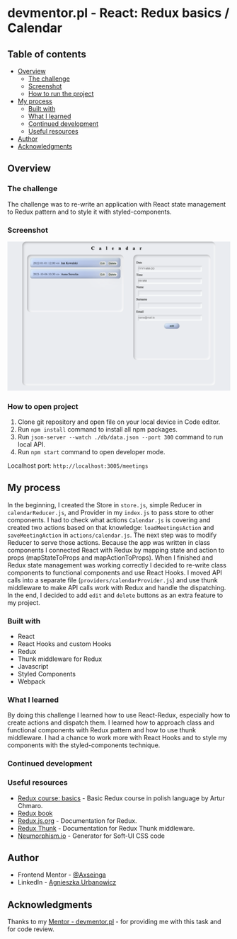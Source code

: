 # devmentor.pl - React: Redux basics / Calendar

## Table of contents

-   [Overview](#overview)
    -   [The challenge](#the-challenge)
    -   [Screenshot](#screenshot)
    -   [How to run the project](#how-to-run-the-project)
-   [My process](#my-process)
    -   [Built with](#built-with)
    -   [What I learned](#what-i-learned)
    -   [Continued development](#continued-development)
    -   [Useful resources](#useful-resources)
-   [Author](#author)
-   [Acknowledgments](#acknowledgments)

## Overview

### The challenge

The challenge was to re-write an application with React state management to Redux pattern and to style it with styled-components.

### Screenshot

![](./screenshot.png)

### How to open project

1. Clone git repository and open file on your local device in Code editor.
2. Run `npm install` command to install all npm packages.
3. Run `json-server --watch ./db/data.json --port 300` command to run local API.
4. Run `npm start` command to open developer mode.

Localhost port: `http://localhost:3005/meetings`

## My process

In the beginning, I created the Store in `store.js`, simple Reducer in `calendarReducer.js`, and Provider in my `index.js` to pass store to other components. I had to check what actions `Calendar.js` is covering and created two actions based on that knowledge: `loadMeetingsAction` and `saveMeetingAction` in `actions/calendar.js`. The next step was to modify Reducer to serve those actions. Because the app was written in class components I connected React with Redux by mapping state and action to props (mapStateToProps and mapActionToProps). When I finished and Redux state management was working correctly I decided to re-write class components to functional components and use React Hooks. I moved API calls into a separate file (`providers/calendarProvider.js`) and use thunk middleware to make API calls work with Redux and handle the dispatching. In the end, I decided to add `edit` and `delete` buttons as an extra feature to my project.

### Built with

-   React
-   React Hooks and custom Hooks
-   Redux
-   Thunk middleware for Redux
-   Javascript
-   Styled Components
-   Webpack

### What I learned

By doing this challenge I learned how to use React-Redux, especially how to create actions and dispatch them. I learned how to approach class and functional components with Redux pattern and how to use thunk middleware. I had a chance to work more with React Hooks and to style my components with the styled-components technique.

### Continued development

### Useful resources

-   [Redux course: basics](https://fullstak.pl/Kurs-Podstawy-Redux/) - Basic Redux course in polish language by Artur Chmaro.
-   [Redux book](https://read.reduxbook.com/)
-   [Redux.js.org](https://redux.js.org/) - Documentation for Redux.
-   [Redux Thunk](https://github.com/reduxjs/redux-thunk) - Documentation for Redux Thunk middleware.
-   [Neumorphism.io](https://neumorphism.io/) - Generator for Soft-UI CSS code

## Author

-   Frontend Mentor - [@Axseinga](https://www.frontendmentor.io/profile/yourusername)
-   LinkedIn - [Agnieszka Urbanowicz](https://www.linkedin.com/in/agnieszka-urbanowicz-051147151/)

## Acknowledgments

Thanks to my [Mentor - devmentor.pl](https://devmentor.pl/) - for providing me with this task and for code review.
